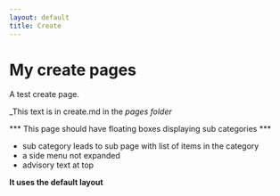 ```yaml
---
layout: default
title: Create
---
```

# My create pages

A test create page.

_This text is in create.md in the _pages folder_

*** This page should have floating boxes displaying sub categories ***
- sub category leads to sub page with list of items in the category
- a side menu not expanded
- advisory text at top

**It uses the default layout**
